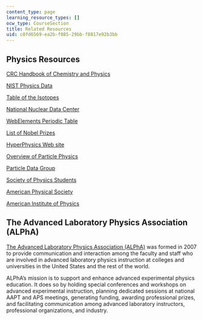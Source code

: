 ```yaml
---
content_type: page
learning_resource_types: []
ocw_type: CourseSection
title: Related Resources
uid: c0fd6569-ea2b-f085-29bb-f8817e92b3bb
---
```


Physics Resources
-----------------

[CRC Handbook of Chemistry and Physics](http://hbcponline.com/faces/contents/ContentsSearch.xhtml)

[NIST Physics Data](http://physics.nist.gov/PhysRefData/contents.html)

[Table of the Isotopes](http://www.wiley.com/legacy/products/subject/physics/toi/)

[National Nuclear Data Center](http://www.nndc.bnl.gov/index.jsp)

[WebElements Periodic Table](http://www.webelements.com/)

[List of Nobel Prizes](https://www.nobelprize.org/prizes/lists/all-nobel-prizes-in-physics)

[HyperPhysics Web site](http://hyperphysics.phy-astr.gsu.edu/hbase/hph.html)

[Overview of Particle Physics](http://particleadventure.org/)

[Particle Data Group](http://pdg.lbl.gov/)

[Society of Physics Students](https://www.spsnational.org/)

[American Physical Society](http://www.aps.org/)

[American Institute of Physics](http://www.aip.org/)

The Advanced Laboratory Physics Association (ALPhA)
---------------------------------------------------

[The Advanced Laboratory Physics Association (ALPhA)](https://advlab.org/) was formed in 2007 to provide communication and interaction among the faculty and staff who are involved in advanced laboratory physics instruction at colleges and universities in the United States and the rest of the world.

ALPhA’s mission is to support and enhance advanced experimental physics education. It does so by holding special conferences and workshops on advanced experimental instruction, planning dedicated sessions at national AAPT and APS meetings, generating funding, awarding professional prizes, and facilitating communication among advanced laboratory instructors, professional organizations, and industry.